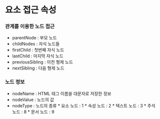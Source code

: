 # 요소 접근 속성
### 관계를 이용한 노드 접근
- parentNode          : 부모 노드
- childNodes          : 자식 노드들
- firstChild          : 첫번째 자식 노드
- lastChild           : 마지막 자식 노드
- previousSibling     : 이전 형제 노드
- nextSibling         : 다음 형제 노드

### 노드 정보
- nodeName      : HTML 태그 이름을 대문자로 저장한 정보
- nodeValue     : 노드의 값
- nodeType      : 노드의 종류
                * 요소 노드     : 1
                * 속성 노드     : 2
                * 텍스트 노드   : 3
                * 주석 노드     : 8
                * 문서 노드     : 9